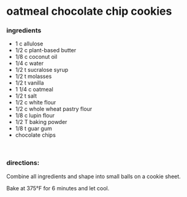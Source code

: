 # oatmeal chocolate chip cookies

### ingredients
- 1 c allulose
- 1/2 c plant-based butter
- 1/8 c coconut oil
- 1/4 c water
- 1/2 t sucralose syrup
- 1/2 t molasses
- 1/2 t vanilla
- 1 1/4 c oatmeal
- 1/2 t salt
- 1/2 c white flour
- 1/2 c whole wheat pastry flour
- 1/8 c lupin flour
- 1/2 T baking powder
- 1/8 t guar gum
- chocolate chips

<br>

### directions:

Combine all ingredients and shape into small balls on a cookie sheet.

Bake at 375°F for 6 minutes and let cool.
